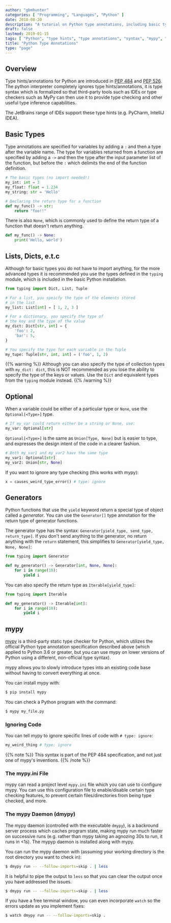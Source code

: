 ```yaml
---
author: "gbmhunter"
categories: [ "Programming", "Languages", "Python" ]
date: 2018-08-20
description: "A tutorial on Python type annotations, including basic types, Optional, casts and mypy."
draft: false
lastmod: 2019-01-15
tags: [ "Python", "type hints", "type annotations", "syntax", "mypy", "PEP 526", "PEP 484", "code", "dmypy", "mypy daemon" ]
title: "Python Type Annotations"
type: "page"
---
```


## Overview

Type hints/annotations for Python are introduced in [PEP 484](https://www.python.org/dev/peps/pep-0484/) and [PEP 526](https://www.python.org/dev/peps/pep-0526/). The python interpreter completely ignores type hints/annotations, it is type syntax which is formalized so that third-party tools such as IDEs or type checkers such as MyPy can then use it to provide type checking and other useful type inference capabilities.

The JetBrains range of IDEs support these type hints (e.g. PyCharm, IntelliJ IDEA).

## Basic Types

Type annotations are specified for variables by adding a `:` and then a type after the variable name. The type for variables returned from a function are specified by adding a `->` and then the type after the input parameter list of the function, but before the `:` which delimits the end of the function definition.

```python
# The basic types (no import needed!)
my_int: int = 3
my_float: float = 1.234
my_string: str = 'Hello'

# Declaring the return type for a function
def my_func() -> str:
    return "foo!!"
```

There is also `None`, which is commonly used to define the return type of a function that doesn't return anything.

```python
def my_func() -> None:
    print('Hello, world')
```

## Lists, Dicts, e.t.c

Although for basic types you do not have to import anything, for the more advanced types it is recommended you use the types defined in the `typing` module, which is included in the basic Python installation.

```python    
from typing import Dict, List, Tuple

# For a list, you speicfy the type of the elements stored
# in the list
my_list: List[int] = [ 1, 2, 3 ]

# For a dictionary, you specify the type of
# the key and the type of the value
my_dict: Dict[str, int] = {
    'foo': 2,
    'bar': 5,
}

# You specify the type for each variable in the Tuple
my_tupe: Tuple[str, int, int] = ('foo', 1, 2)
```

{{% warning %}}
Although you can also specify the type of collection types with `my_dict: dict`, this is NOT recommended as you lose the ability to specify the type of the keys or values. Use the `Dict` and equivalent types from the `typing` module instead.
{{% /warning %}}

## Optional

When a variable could be either of a particular type or `None`, use the `Optional[<Type>]` type.
    
```python
# If my_var could return either be a string or None, use:
my_var: Optional[str]
```

`Optional[<Type>]` is the same as `Union[Type, None]` but is easier to type, and expresses the design intent of the code in a clearer fashion.

```python
# Both my_var1 and my_var2 have the same type
my_var1: Optional[str]     
my_var2: Union[str, None]
```

If you want to ignore any type checking (this works with mypy):

```python    
x = causes_weird_type_error() # type: ignore
```

## Generators

Python functions that use the `yield` keyword return a special type of object called a _generator_. You can use the `Generator[]` type annotation for the return type of generator functions.

The generator type has the syntax: `Generator[yield_type, send_type, return_type]`. If you don't send anything to the generator, no return anything with the `return` statement, this simplifies to `Generator[yield_type, None, None]`:

```python
from typing import Generator

def my_generator() -> Generator[int, None, None]:
    for i in range(10):
        yield i

```

You can also specify the return type as `Iterable[yield_type]`:

```python
from typing import Iterable

def my_generator() -> Iterable[int]:
    for i in range(10):
        yield i
```

## mypy

[mypy](http://mypy-lang.org/) is a third-party static type checker for Python, which utilizes the official Python type annotation specification described above (which applied to Python 3.6 or greater, but you can use mypy on lower versions of Python using a different, non-official type syntax).

mypy allows you to slowly introduce types into an existing code base without having to convert everything at once.

You can install mypy with:

```sh
$ pip install mypy
```

You can check a Python program with the command:

```sh
$ mypy my_file.py
```

### Ignoring Code

You can tell mypy to ignore specific lines of code with `# type: ignore`:

```python
my_weird_thing # type: ignore
```

{{% note %}}
This syntax is part of the PEP 484 specification, and not just one of mypy's inventions.
{{% /note %}}

### The mypy.ini File

mypy can read a project level `mypy.ini` file which you can use to configure mypy. You can use this configuration file to enable/disable certain type checking features, to prevent certain files/directories from being type checked, and more.

### The mypy Daemon (dmypy)

The mypy daemon (controlled with the executable `dmypy`), is a backround server process which caches program state, making mypy run much faster on successive runs (e.g. rather than mypy taking an agnozing 30s to run, it runs in <1s). The mypyp daemon is installed along with mypy.

You can run the mypy daemon with (assuming your working directory is the root directory you want to check in):

```sh
$ dmypy run -- --follow-imports=skip . | less
```

It is helpful to pipe the output to `less` so that you can clear the output once you have addressed the issues. 

```sh
$ dmypy run -- --follow-imports=skip . | less
```

If you have a free terminal window, you can even incorporate `watch` so the errors update as you implement fixes:

```sh
$ watch dmypy run -- --follow-imports=skip .
```
